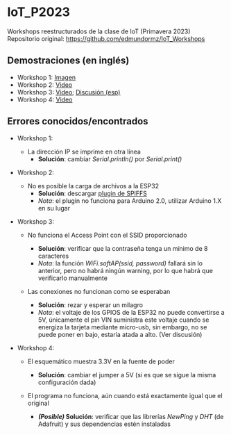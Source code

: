 # IoT_P2023
Workshops reestructurados de la clase de IoT (Primavera 2023)  
Repositorio original: https://github.com/edmundormz/IoT_Workshops

## Demostraciones (en inglés)
- Workshop 1: [Imagen](https://drive.google.com/file/d/19j8upjem1mptYsQ_5tSg-P-I5B2oDtM6/view?usp=sharing)
- Workshop 2: [Video](https://youtu.be/Y87mb693c-8)
- Workshop 3: [Video](https://drive.google.com/file/d/1P6NaF_ceu2lAjYbSCZ4WGOurKoFiBcuD/view?usp=sharing); [Discusión (esp)](https://youtu.be/eOIkSxJtZ8E)
- Workshop 4: [Video](https://youtu.be/uUBzmEps-iA)

## Errores conocidos/encontrados
- Workshop 1:
  * La dirección IP se imprime en otra línea
    * **Solución**: cambiar *Serial.println()* por *Serial.print()*

- Workshop 2:
  * No es posible la carga de archivos a la ESP32
    * **Solución**: descargar [plugin de SPIFFS](https://github.com/me-no-dev/arduino-esp32fs-plugin/releases/)
    * *Nota*: el plugin no funciona para Arduino 2.0, utilizar Arduino 1.X en su lugar

- Workshop 3:
  * No funciona el Access Point con el SSID proporcionado
    * **Solución**: verificar que la contraseña tenga un mínimo de 8 caracteres
    * *Nota*: la función *WiFi.softAP(ssid, password)* fallará sin lo anterior, pero no habrá ningún warning, por lo que habrá que verificarlo manualmente

  * Las conexiones no funcionan como se esperaban
    * **Solución**: rezar y esperar un milagro
    * *Nota*: el voltaje de los GPIOS de la ESP32 no puede convertirse a 5V, únicamente el pin VIN suministra este voltaje cuando se energiza la tarjeta mediante micro-usb, sin embargo, no se puede poner en bajo, estaría atada a alto. (Ver discusión)
  
- Workshop 4:
  * El esquemático muestra 3.3V en la fuente de poder
    * **Solución**: cambiar el jumper a 5V (si es que se sigue la misma configuración dada)
  
  * El programa no funciona, aún cuando está exactamente igual que el original
    * **_(Posible)_ Solución**: verificar que las librerías _NewPing_ y _DHT_ (de Adafruit) y sus dependencias estén instaladas